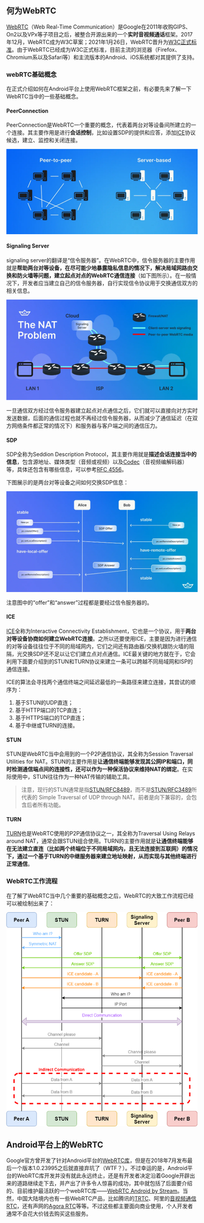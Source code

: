 ## 何为WebRTC

[WebRTC](https://webrtc.org/)（Web Real-Time Communication）是Google在2011年收购GIPS、On2以及VPx等子项目之后，被整合开源出来的一个**实时音视频通话**框架。2017年12月，WebRTC成为W3C草案；2021年1月26日，WebRTC晋升为[W3C正式标准](https://www.w3.org/TR/webrtc/)。由于WebRTC已经成为W3C正式标准，目前主流的浏览器（Firefox、Chromium系以及Safari等）和主流版本的Android、iOS系统都对其提供了支持。

### webRTC基础概念

在正式介绍如何在Android平台上使用WebRTC框架之前，有必要先来了解一下WebRTC当中的一些基础概念。

#### PeerConnection

PeerConnection是WebRTC一个重要的概念，代表着两台对等设备间所建立的一个连接。其主要作用是进行**会话控制**，比如设置SDP的提供和应答，添加[ICE](Android/webrtc_android?id=ice)协议候选，建立、监控和关闭连接。

![](pics/webrtc.webp)

#### Signaling Server

signaling server的翻译是“信令服务器”。在WebRTC中，信令服务器的主要作用就是**帮助两台对等设备，在尽可能少地暴露隐私信息的情况下，解决局域网路由交换和防火墙等问题，建立起点对点的WebRTC通信连接**（如下图所示）。在一般情况下，开发者应当建立自己的信令服务器，自行实现信令协议用于交换通信双方的相关信息。

![](pics/webrtc2.webp)

一旦通信双方经过信令服务器建立起点对点通信之后，它们就可以直接向对方实时发送数据，后面的通信过程也就不再经过信令服务器，从而减少了通信延迟（在双方网络条件都正常的情况下）和服务器与客户端之间的通信压力。

#### SDP

SDP全称为Seddion Description Protocol，其主要作用就是**描述会话连接当中的信息**，包含源地址、媒体类型（音频或视频）以及[Codec](https://developer.mozilla.org/en-US/docs/web/media/formats/webrtc_codecs)（音视频编解码器）等，具体还包含有哪些信息，可以参考[RFC 4556](https://datatracker.ietf.org/doc/html/rfc4566)。

下图展示的是两台对等设备之间如何交换SDP信息：

![](pics/webrtc3.webp)

注意图中的“offer”和“answer”过程都是要经过信令服务器的。

#### ICE

[ICE](https://developer.mozilla.org/en-US/docs/Glossary/ICE)全称为Interactive Connectivity Establishment，它也是一个协议，用于**两台对等设备协商如何建立WebRTC连接**。之所以还要使用ICE，主要是因为进行通信的对等设备往往位于不同的局域网内，它们之间还有路由器/交换机跟防火墙的阻隔，光交换SDP还不足以让它们建立点对点通信。ICE最关键的地方就在于，它会利用下面要介绍到的STUN和TURN协议来建立一条可以跨越不同局域网和ISP的通信连接。

ICE的算法会寻找两个通信终端之间延迟最低的一条路径来建立连接，其尝试的顺序为：

1. 基于STUN的UDP直连；
2. 基于HTTP端口的TCP直连；
3. 基于HTTPS端口的TCP直连；
4. 基于中继或TURN的连接。

#### STUN

STUN是WebRTC当中会用到的一个P2P通信协议，其全称为Session Traversal Utilities for NAT。STUN的主要作用是**让通信终端能够发现其公网IP和端口，同时检测通信端点间的连接性，还可以作为一种保活协议来维持NAT的绑定**。在实际使用中，STUN往往作为一种NAT传输的辅助工具。

> 注意，现行的STUN通常是指[STUN/RFC8489](https://www.rfc-editor.org/rfc/inline-errata/rfc8489.html)，而不是[STUN/RFC3489](https://www.rfc-editor.org/rfc/rfc3489.html)所代表的
Simple Traversal of UDP through NAT。前者是向下兼容的，会包含后者所有功能。

#### TURN

[TURN](https://www.rfc-editor.org/rfc/rfc8656)也是WebRTC使用的P2P通信协议之一，其全称为Traversal Using Relays around NAT，通常会跟STUN组合使用。TURN的主要作用就是**让通信终端能够在无法建立直连（比如两个终端位于不同局域网内，且无法连接到互联网）的情况下，通过一个基于TURN的中继服务器来建立地址映射，从而实现与其他终端进行正常通信**。

### WebRTC工作流程

在了解了WebRTC当中几个重要的基础概念之后，WebRTC的大致工作流程已经可以被绘制出来了：

![](pics/webrtc4.png)

## Android平台上的WebRTC

Google官方曾开发了针对Android平台的[WebRTC库](https://mvnrepository.com/artifact/org.webrtc/google-webrtc)，但是在2018年7月发布最后一个版本1.0.23995之后就直接弃坑了（WTF？）。不过幸运的是，Android平台的WebRTC库开发并没有就此永远终止，还是有开发者决定沿着Google开辟出来的道路继续走下去，并产出了许多令人惊喜的成功，其中就包括了后面要介绍的、目前维护最活跃的一个webRTC库——[WebRTC Android by Stream](https://github.com/GetStream/webrtc-android)。当然，中国大陆境内也有一些WebRTC产品，比如腾讯的[TRTC](https://cloud.tencent.com/document/product/647/49327)、阿里的[音视频通信RTC](https://www.aliyun.com/product/rtc)，还有声网的[Agora RTC](https://www.xfyun.cn/solutions/Real-Time-Communication-agora)等等。不过这些都主要面向商业使用，个人开发者通常不会花大价钱去购买这些服务。